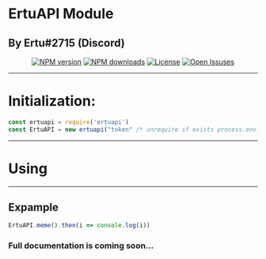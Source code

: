 # ErtuAPI Module
## By Ertu#2715 (Discord)
<p align='center'>
<a href="https://www.npmjs.com/package/ertuapi"><img src="https://img.shields.io/npm/v/ertuapi.svg?maxAge=3600" alt="NPM version" /></a>
<a href="https://www.npmjs.com/package/ertuapi"><img src="https://img.shields.io/npm/dt/ertuapi.svg?maxAge=3600" alt="NPM downloads" /></a>
<a href="https://www.npmjs.com/package/ertuapi"><img src="https://img.shields.io/npm/l/ertuapi.svg" alt="License" /></a>
<a href="https://github.com/Qadik/ertuapi/issues"><img src="https://img.shields.io/github/issues-raw/Qadik/ertuapi.svg" alt="Open Issuses"></a>
</p>

***
# Initialization:
```js
const ertuapi = require('ertuapi')
const ErtuAPI = new ertuapi("token" /* unrequire if exists process.env.ErtuAPIkey*/, {/*baseURL: "URL" - if has a mirror or clone of this API*/})
```
***
# Using
***
## Expample
```js
ErtuAPI.meme().then(i => console.log(i))
```

### Full documentation is coming soon...
